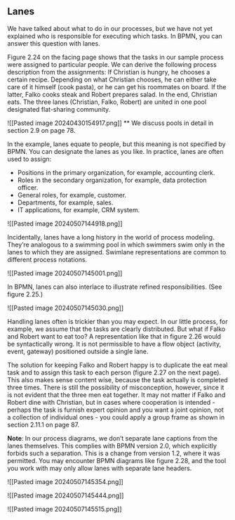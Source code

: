## Lanes

We have talked about what to do in our processes, but we have not yet explained who is responsible for executing which tasks. In BPMN, you can answer this question with lanes.

Figure 2.24 on the facing page shows that the tasks in our sample process were assigned to particular people. We can derive the following process description from the assignments: If Christian is hungry, he chooses a certain recipe. Depending on what Christian chooses, he can either take care of it himself (cook pasta), or he can get his roommates on board. If the latter, Falko cooks steak and Robert prepares salad. In the end, Christian eats. The three lanes (Christian, Falko, Robert) are united in one pool designated flat-sharing community.

![[Pasted image 20240430154917.png]]
**
We discuss pools in detail in section 2.9 on page 78.

In the example, lanes equate to people, but this meaning is not specified by BPMN. You can designate the lanes as you like. In practice, lanes are often used to assign:

- Positions in the primary organization, for example, accounting clerk.
- Roles in the secondary organization, for example, data protection officer.
- General roles, for example, customer.
- Departments, for example, sales.
- IT applications, for example, CRM system.

![[Pasted image 20240507144918.png]]

Incidentally, lanes have a long history in the world of process modeling. They’re analogous to a swimming pool in which swimmers swim only in the lanes to which they are assigned. Swimlane representations are common to different process notations.

![[Pasted image 20240507145001.png]]

In BPMN, lanes can also interlace to illustrate refined responsibilities. (See figure 2.25.)

![[Pasted image 20240507145030.png]]

Handling lanes often is trickier than you may expect. In our little process, for example, we assume that the tasks are clearly distributed. But what if Falko and Robert want to eat too? A representation like that in figure 2.26 would be syntactically wrong. It is not permissible to have a flow object (activity, event, gateway) positioned outside a single lane.

The solution for keeping Falko and Robert happy is to duplicate the eat meal task and to assign this task to each person (figure 2.27 on the next page). This also makes sense content wise, because the task actually is completed three times. There is still the possibility of misconception, however, since it is not evident that the three men eat together. It may not matter if Falko and Robert dine with Christian, but in cases where cooperation is intended - perhaps the task is furnish expert opinion and you want a joint opinion, not a collection of individual ones - you could apply a group frame as shown in section 2.11.1 on page 87.

**Note**: In our process diagrams, we don’t separate lane captions from the lanes themselves. This complies with BPMN version 2.0, which explicitly forbids such a separation. This is a change from version 1.2, where it was permitted. You may encounter BPMN diagrams like figure 2.28, and the tool you work with may only allow lanes with separate lane headers.

![[Pasted image 20240507145354.png]]

![[Pasted image 20240507145444.png]]

![[Pasted image 20240507145515.png]]







